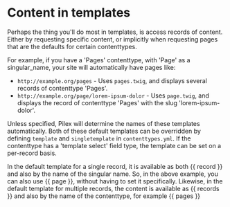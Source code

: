 Content in templates
====================

Perhaps the thing you'll do most in templates, is access records of content. Either by requesting specific content, or implicitly when requesting pages that are the defaults for certain contenttypes. 

For example, if you have a 'Pages' contenttype, with 'Page' as a singular_name, your site will automatically have pages like:

  - `http://example.org/pages` - Uses `pages.twig`, and displays several records of contenttype 'Pages'.
  - `http://example.org/page/lorem-ipsum-dolor` - Uses `page.twig`, and displays the record of contenttype 'Pages' with the slug 'lorem-ipsum-dolor'.

Unless specified, Pilex will determine the names of these templates automatically. Both of these default templates can be overridden by defining `template` and `singletemplate` in `contenttypes.yml`. 
If the contenttype has a 'template select' field type, the template can be set on a per-record basis. 

In the default template for a single record, it is available as both {{ record }} and also by the name of the singular name. So, in the above example, you can also use {{ page }}, without having to set it specifically.
Likewise, in the default template for multiple records, the content is available as {{ records }} and also by the name of the contenttype, for example {{ pages }}


